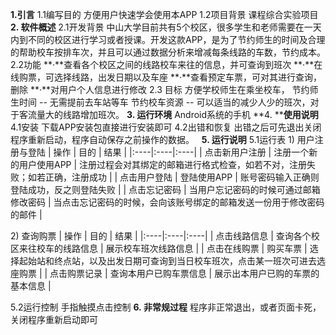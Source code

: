 **1.引言**
1.1编写目的
	方便用户快速学会使用本APP
1.2项目背景
	课程综合实验项目
**2. 软件概述**
2.1开发背景
	中山大学目前共有5个校区，很多学生和老师需要在一天内到不同的校区进行学习或者授课。开发这款APP，是为了节约师生的时间及合理的帮助校车按排车次，并且可以通过数据分析来增减每条线路的车数，节约成本。
2.2功能
	**·**查看各个校区之间的线路校车来往的信息，并可查询到班次
	**·**在线购票，可选择线路，出发日期以及车座
	**·**查看预定车票，可对其进行查询，删除
	**·**对用户个人信息进行修改
2.3 目标
	方便学校师生在乘坐校车，
	节约师生时间 -- 无需提前去车站等车
节约校车资源 -- 可以适当的减少人少的班次，对于客流量大的线路增加班次。
**3. 运行环境**
	Android系统的手机
**4. ****使用说明**
4.1安装
	下载APP安装包直接进行安装即可
4.2出错和恢复
	出错之后可先退出关闭程序重新启动，程序自动保存之前操作的数据。  
**5. 运行说明**
5.1运行表
1) 用户注册与登陆
| 操作   | 目的   | 结果   | 
|:----|:----|:----|
| 点击新用户注册   | 注册一个新的用户使用APP   | 注册过程会对其绑定的邮箱进行格式检查，如若不对，注册失败；如若正确，注册成功   | 
| 点击用户登陆   | 登陆使用APP   | 账号密码输入正确则登陆成功，反之则登陆失败   | 
| 点击忘记密码   | 当用户忘记密码的时候可通过邮箱修改密码   | 当点击忘记密码的时候，会向该账号绑定的邮箱发送一份用于修改密码的邮件   | 


2) 查询购票
| 操作   | 目的   | 结果   | 
|:----|:----|:----|
| 点击线路信息   | 查询各个校区来往校车的线路信息   | 展示校车班次线路信息   | 
| 点击在线购票   | 购买车票   | 选择起始站和终点站，以及出发日期可查询到当日校车班次，点击某一班次可进去选座购票   | 
| 点击购票记录   | 查询本用户已购车票信息   | 展示出本用户已购的车票的基本信息   | 


5.2运行控制
	手指触摸点击控制
**6. 非常规过程**
	程序非正常退出，或者页面卡死，关闭程序重新启动即可


